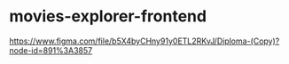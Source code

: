 # movies-explorer-frontend

https://www.figma.com/file/b5X4byCHny91y0ETL2RKvJ/Diploma-(Copy)?node-id=891%3A3857